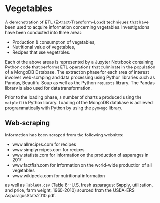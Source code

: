 # Vegetables
A demonstration of ETL (Extract-Transform-Load) techniques that have been used to acquire information concerning vegetables. Investigations have been conducted into three areas: 

<ul>
    <li>Production & consumption of vegetables,</li>
    <li>Nutritional value of vegetables,</li>
    <li>Recipes that use vegetables.</li>
</ul>

<p>
    
Each of the above areas is represented by a Jupyter Notebook containing Python code that performs ETL operations that culminate in the population of a MongoDB Database. The extraction phase for each area of interest involves web-scraping and data processing using Python libraries such as Pandas, Beautiful Soup as well as the Python ```requests``` library. The Pandas library is also used for data transformation. 

</p>

<p>
    
Prior to the loading phase, a number of charts a produced using the ```matplotlib``` Python library. Loading of the MongoDB database is achieved programmatically with Python by using the ```pymongo``` library.

</p>

<h2>Web-scraping</h2>
Information has been scraped from the following websites:
<br>
<ul>
    <li>www.allrecipes.com for recipes</li>
    <li>www.simplyrecipes.com for recipes</li>
    <li>www.statista.com for information on the production of asparagus in 2017</li>
    <li>www.factfish.com for information on the world-wide production of all vegetables</li>  
    <li>www.wikipedia.com for nutritional information</li>
</ul>

as well as ```Table08.csv``` (Table 8--U.S. fresh asparagus: Supply, utilization, and price, farm weight, 1960-2010) sourced from the USDA-ERS AsparagusStats2010.pdf.



